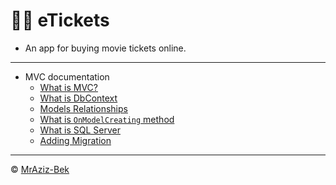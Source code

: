 # 🎥🍿 eTickets

- An app for buying movie tickets online.
---
- MVC documentation
  - [What is MVC?](docs/whats-mvc.md)
  - [What is DbContext](docs/whats-dbcontext.md)
  - [Models Relationships](docs/images/models-relationships.png)
  - [What is `OnModelCreating` method](docs/whats-onmodelcreating.md)
  - [What is SQL Server](docs/whats-sqlserver.md)
  - [Adding Migration](docs/adding-migration.md)
---
© [MrAziz-Bek](https://github.com/MrAziz-Bek)